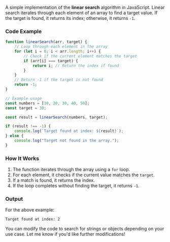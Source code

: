 A simple implementation of the **linear search** algorithm in JavaScript. Linear search iterates through each element of an array to find a target value. If the target is found, it returns its index; otherwise, it returns `-1`.

### Code Example

```javascript
function linearSearch(arr, target) {
    // Loop through each element in the array
    for (let i = 0; i < arr.length; i++) {
        // Check if the current element matches the target
        if (arr[i] === target) {
            return i; // Return the index if found
        }
    }
    // Return -1 if the target is not found
    return -1;
}

// Example usage
const numbers = [10, 20, 30, 40, 50];
const target = 30;

const result = linearSearch(numbers, target);

if (result !== -1) {
    console.log(`Target found at index: ${result}`);
} else {
    console.log("Target not found in the array.");
}
```

### How It Works
1. The function iterates through the array using a `for` loop.
2. For each element, it checks if the current value matches the `target`.
3. If a match is found, it returns the index.
4. If the loop completes without finding the target, it returns `-1`.

### Output
For the above example:
```
Target found at index: 2
```

You can modify the code to search for strings or objects depending on your use case. Let me know if you'd like further modifications!
